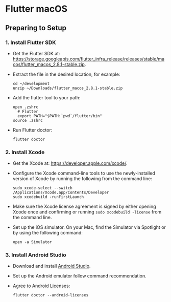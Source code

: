 # Flutter macOS

## Preparing to Setup
### 1. Install Flutter SDK
   - Get the Flutter SDK at: https://storage.googleapis.com/flutter_infra_release/releases/stable/macos/flutter_macos_2.8.1-stable.zip.
   - Extract the file in the desired location, for example:

        ```
        cd ~/development
        unzip ~/Downloads/flutter_macos_2.8.1-stable.zip
        ```
   - Add the flutter tool to your path:

        ```
        open .zshrc
          # Flutter
          export PATH="$PATH:`pwd`/flutter/bin"
        source .zshrc
        ```
   - Run Flutter doctor:

        ```
        flutter doctor
        ```
### 2. Install Xcode
   - Get the Xcode at: https://developer.apple.com/xcode/.
   - Configure the Xcode command-line tools to use the newly-installed version of Xcode by running the following from the command line:

        ```
        sudo xcode-select --switch /Applications/Xcode.app/Contents/Developer
        sudo xcodebuild -runFirstLaunch
        ```
   - Make sure the Xcode license agreement is signed by either opening Xcode once and confirming or running ```sudo xcodebuild -license``` from the command line.
   - Set up the iOS simulator. On your Mac, find the Simulator via Spotlight or by using the following command:
 
       ```
       open -a Simulator
       ```
### 3. Install Android Studio
   - Download and install [Android Studio](https://developer.android.com/studio).
   - Set up the Android emulator follow command recommendation.
   - Agree to Android Licenses:
      
      ```
      flutter doctor --android-licenses
      ```
